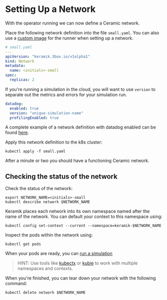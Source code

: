 # Setting Up a Network
With the operator running we can now define a Ceramic network.

Place the following network definition into the file `small.yaml`. You can also use a [custom image](./custom_runner_image.md)
for the runner when setting up a network.

```yaml
# small.yaml
---
apiVersion: "keramik.3box.io/v1alpha1"
kind: Network
metadata:
  name: <initials>-small
spec:
  replicas: 2
```

If you're running a simulation in the cloud, you will want to use `version` to separate out the metrics and errors for
your simulation run.

```yaml
datadog:
  enabled: true
  version: "unique-simulation-name"
  profilingEnabled: true
```

A complete example of a network definition with datadog enabled can be found [here](./datadog.md).

Apply this network definition to the k8s cluster:

```shell
kubectl apply -f small.yaml
```

After a minute or two you should have a functioning Ceramic network.

## Checking the status of the network
Check the status of the network:

```shell
export NETWORK_NAME=<initials>-small
kubectl describe network $NETWORK_NAME
```

Keramik places each network into its own namespace named after the name of the network. You can default your context
to this namespace using:

```shell
kubectl config set-context --current --namespace=keramik-$NETWORK_NAME
```

Inspect the pods within the network using:

```shell
kubectl get pods
```

When your pods are ready, you can [run a simulation](./simulation.md)

>HINT: Use tools like [kubectx](https://github.com/ahmetb/kubectx) or [kubie](https://github.com/sbstp/kubie) to work with multiple namespaces and contexts.

When you're finished, you can tear down your network with the following command:

```shell
kubectl delete network $NETWORK_NAME
```

